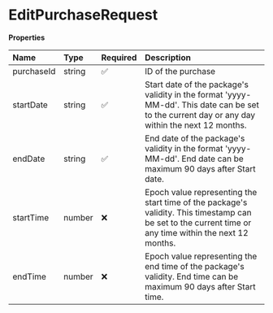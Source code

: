 # EditPurchaseRequest

**Properties**

| Name       | Type   | Required | Description                                                                                                                                             |
| :--------- | :----- | :------- | :------------------------------------------------------------------------------------------------------------------------------------------------------ |
| purchaseId | string | ✅       | ID of the purchase                                                                                                                                      |
| startDate  | string | ✅       | Start date of the package's validity in the format 'yyyy-MM-dd'. This date can be set to the current day or any day within the next 12 months.          |
| endDate    | string | ✅       | End date of the package's validity in the format 'yyyy-MM-dd'. End date can be maximum 90 days after Start date.                                        |
| startTime  | number | ❌       | Epoch value representing the start time of the package's validity. This timestamp can be set to the current time or any time within the next 12 months. |
| endTime    | number | ❌       | Epoch value representing the end time of the package's validity. End time can be maximum 90 days after Start time.                                      |
